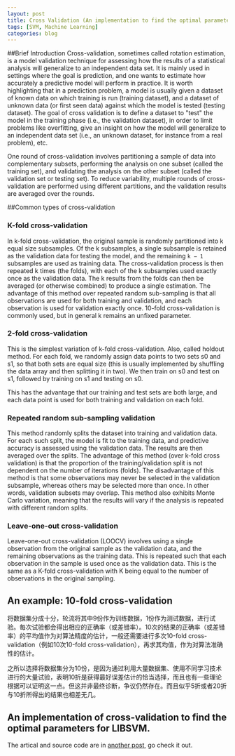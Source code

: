 ```yaml
---
layout: post
title: Cross Validation (An implementation to find the optimal parameters for LIBSVM)
tags: [SVM, Machine Learning]
categories: blog
---
```


##Brief Introduction
Cross-validation, sometimes called rotation estimation, is a model validation technique for assessing how the results of a statistical analysis will generalize to an independent data set. It is mainly used in settings where the goal is prediction, and one wants to estimate how accurately a predictive model will perform in practice. It is worth highlighting that in a prediction problem, a model is usually given a dataset of known data on which training is run (training dataset), and a dataset of unknown data (or first seen data) against which the model is tested (testing dataset). The goal of cross validation is to define a dataset to "test" the model in the training phase (i.e., the validation dataset), in order to limit problems like overfitting, give an insight on how the model will generalize to an independent data set (i.e., an unknown dataset, for instance from a real problem), etc.

One round of cross-validation involves partitioning a sample of data into complementary subsets, performing the analysis on one subset (called the training set), and validating the analysis on the other subset (called the validation set or testing set). To reduce variability, multiple rounds of cross-validation are performed using different partitions, and the validation results are averaged over the rounds.

##Common types of cross-validation

### K-fold cross-validation
In k-fold cross-validation, the original sample is randomly partitioned into k equal size subsamples. Of the k subsamples, a single subsample is retained as the validation data for testing the model, and the remaining `k − 1` subsamples are used as training data. The cross-validation process is then repeated k times (the folds), with each of the k subsamples used exactly once as the validation data. The k results from the folds can then be averaged (or otherwise combined) to produce a single estimation. The advantage of this method over repeated random sub-sampling is that all observations are used for both training and validation, and each observation is used for validation exactly once. 10-fold cross-validation is commonly used, but in general k remains an unfixed parameter.

### 2-fold cross-validation
This is the simplest variation of k-fold cross-validation. Also, called holdout method. For each fold, we randomly assign data points to two sets s0 and s1, so that both sets are equal size (this is usually implemented by shuffling the data array and then splitting it in two). We then train on s0 and test on s1, followed by training on s1 and testing on s0.

This has the advantage that our training and test sets are both large, and each data point is used for both training and validation on each fold.

### Repeated random sub-sampling validation
This method randomly splits the dataset into training and validation data. For each such split, the model is fit to the training data, and predictive accuracy is assessed using the validation data. The results are then averaged over the splits. The advantage of this method (over k-fold cross validation) is that the proportion of the training/validation split is not dependent on the number of iterations (folds). The disadvantage of this method is that some observations may never be selected in the validation subsample, whereas others may be selected more than once. In other words, validation subsets may overlap. This method also exhibits Monte Carlo variation, meaning that the results will vary if the analysis is repeated with different random splits.

### Leave-one-out cross-validation
Leave-one-out cross-validation (LOOCV) involves using a single observation from the original sample as the validation data, and the remaining observations as the training data. This is repeated such that each observation in the sample is used once as the validation data. This is the same as a K-fold cross-validation with K being equal to the number of observations in the original sampling.

## An example: 10-fold cross-validation
将数据集分成十分，轮流将其中9份作为训练数据，1份作为测试数据，进行试验。每次试验都会得出相应的正确率（或差错率）。10次的结果的正确率（或差错率）的平均值作为对算法精度的估计，一般还需要进行多次10-fold cross-validation（例如10次10-fold cross-validation），再求其均值，作为对算法准确性的估计。

之所以选择将数据集分为10份，是因为通过利用大量数据集、使用不同学习技术进行的大量试验，表明10折是获得最好误差估计的恰当选择，而且也有一些理论根据可以证明这一点。但这并非最终诊断，争议仍然存在。而且似乎5折或者20折与10折所得出的结果也相差无几。

## An implementation of cross-validation to find the optimal parameters for LIBSVM.

The artical and source code are in [another post](http://imkaywu.com/2014/01/15/find-the-optimal-parameter.html), go check it out.